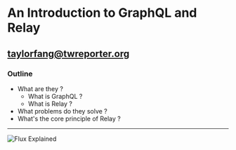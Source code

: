 # An Introduction to GraphQL and Relay

taylorfang@twreporter.org
---

### Outline

- What are they ?
  - What is GraphQL ?
  - What is Relay ?
- What problems do they solve ?
- What's the core principle of Relay ?

---

![Flux Explained](https://facebook.github.io/flux/img/flux-simple-f8-diagram-explained-1300w.png)
